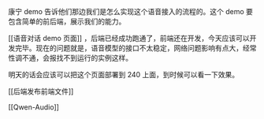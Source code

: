 
康宁 demo 告诉他们那边我们是怎么实现这个语音接入的流程的。这个 demo 要包含简单的前后端，展示我们的能力。

[[语音对话 demo 页面]] ，后端已经成功跑通了，前端还在开发，今天应该可以开发完毕。现在的问题就是，语音模型的接口不太稳定，网络问题影响有点大，经常性调不通，会报找不到运行的实例这样。

明天的话会应该可以把这个页面部署到 240 上面，到时候可以看一下效果。

[[后端发布前端文件]]

[[Qwen-Audio]]
